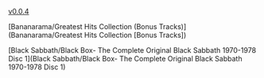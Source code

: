 [v0.0.4](https://github.com/littleflute/m45/edit/master/README.md)

[Bananarama/Greatest Hits Collection (Bonus Tracks)](Bananarama/Greatest Hits Collection [Bonus Tracks])

[Black Sabbath/Black Box- The Complete Original Black Sabbath 1970-1978 Disc 1](Black Sabbath/Black Box- The Complete Original Black Sabbath 1970-1978 Disc 1)
